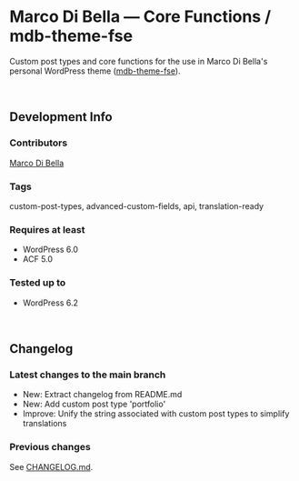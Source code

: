 # Marco Di Bella &mdash; Core Functions / mdb-theme-fse
Custom post types and core functions for the use in Marco Di Bella's personal WordPress theme ([mdb-theme-fse](https://github.com/mdibella-dev/mdb-theme-fse)).

<br>

## Development Info

### Contributors
[Marco Di Bella ](https://github.com/mdibella-dev)

### Tags
custom-post-types, advanced-custom-fields, api, translation-ready

### Requires at least

* WordPress 6.0
* ACF 5.0

### Tested up to

* WordPress 6.2

<br>

## Changelog

### Latest changes to the main branch

* New: Extract changelog from README.md
* New: Add custom post type 'portfolio'
* Improve: Unify the string associated with custom post types to simplify translations

### Previous changes

See [CHANGELOG.md](https://github.com/mdibella-dev/mdb-theme-core/blob/main/CHANGELOG.md).
